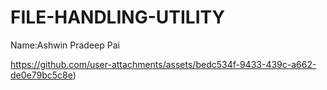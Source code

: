 # FILE-HANDLING-UTILITY
Name:Ashwin Pradeep Pai

https://github.com/user-attachments/assets/bedc534f-9433-439c-a662-de0e79bc5c8e)

